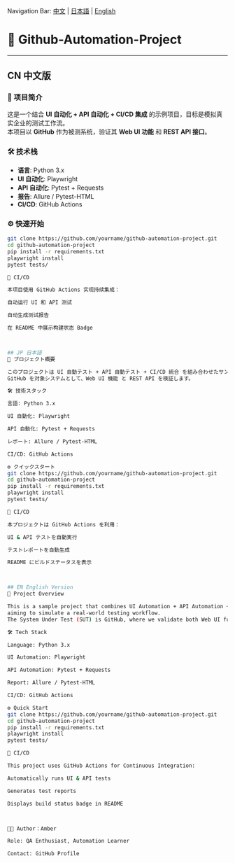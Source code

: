 Navigation Bar:
[中文](#cn-中文版) | [日本語](#jp-日本語) | [English](#en-english-version)


# 🚀 Github-Automation-Project

---

## CN 中文版

### 📖 项目简介
这是一个结合 **UI 自动化 + API 自动化 + CI/CD 集成** 的示例项目，目标是模拟真实企业的测试工作流。  
本项目以 **GitHub** 作为被测系统，验证其 **Web UI 功能** 和 **REST API 接口**。

### 🛠 技术栈
- **语言**: Python 3.x  
- **UI 自动化**: Playwright  
- **API 自动化**: Pytest + Requests  
- **报告**: Allure / Pytest-HTML  
- **CI/CD**: GitHub Actions  

### ⚙️ 快速开始
```bash
git clone https://github.com/yourname/github-automation-project.git
cd github-automation-project
pip install -r requirements.txt
playwright install
pytest tests/

🔄 CI/CD

本项目使用 GitHub Actions 实现持续集成：

自动运行 UI 和 API 测试

自动生成测试报告

在 README 中展示构建状态 Badge



## JP 日本語
📖 プロジェクト概要

このプロジェクトは UI 自動テスト + API 自動テスト + CI/CD 統合 を組み合わせたサンプルです。
GitHub を対象システムとして、Web UI 機能 と REST API を検証します。

🛠 技術スタック

言語: Python 3.x

UI 自動化: Playwright

API 自動化: Pytest + Requests

レポート: Allure / Pytest-HTML

CI/CD: GitHub Actions

⚙️ クイックスタート
git clone https://github.com/yourname/github-automation-project.git
cd github-automation-project
pip install -r requirements.txt
playwright install
pytest tests/

🔄 CI/CD

本プロジェクトは GitHub Actions を利用：

UI & API テストを自動実行

テストレポートを自動生成

README にビルドステータスを表示



## EN English Version
📖 Project Overview

This is a sample project that combines UI Automation + API Automation + CI/CD Integration,
aiming to simulate a real-world testing workflow.
The System Under Test (SUT) is GitHub, where we validate both Web UI functionalities and REST API endpoints.

🛠 Tech Stack

Language: Python 3.x

UI Automation: Playwright

API Automation: Pytest + Requests

Report: Allure / Pytest-HTML

CI/CD: GitHub Actions

⚙️ Quick Start
git clone https://github.com/yourname/github-automation-project.git
cd github-automation-project
pip install -r requirements.txt
playwright install
pytest tests/

🔄 CI/CD

This project uses GitHub Actions for Continuous Integration:

Automatically runs UI & API tests

Generates test reports

Displays build status badge in README



👩‍💻 Author：Amber

Role: QA Enthusiast, Automation Learner

Contact: GitHub Profile

